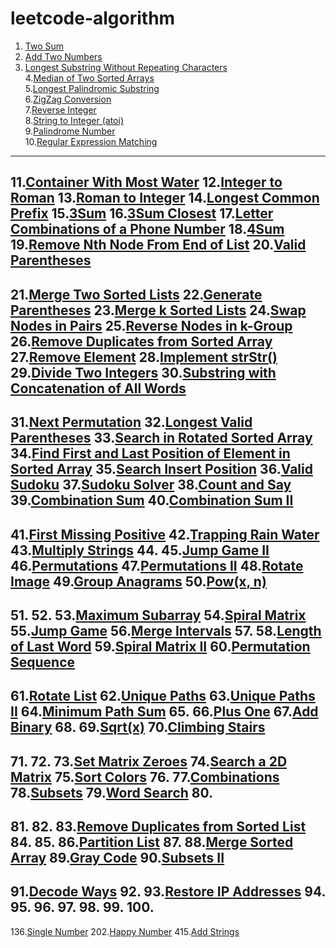 [comment]:超链接的加入方式：[tag](url)
[comment]:分割线的加入方式：----

# leetcode-algorithm
1. [Two Sum](https://github.com/assassint2017/leetcode-algorithm/tree/master/Two%20Sum)
2. [Add Two Numbers](https://github.com/assassint2017/leetcode-algorithm/tree/master/Add%20Two%20Numbers)
3. [Longest Substring Without Repeating Characters](https://github.com/assassint2017/leetcode-algorithm/tree/master/Longest%20Substring%20Without%20Repeating%20Characters)  
4.[Median of Two Sorted Arrays](https://github.com/assassint2017/leetcode-algorithm/tree/master/)  
5.[Longest Palindromic Substring](https://github.com/assassint2017/leetcode-algorithm/tree/master/)  
6.[ZigZag Conversion](https://github.com/assassint2017/leetcode-algorithm/tree/master/)  
7.[Reverse Integer](https://github.com/assassint2017/leetcode-algorithm/tree/master/)  
8.[String to Integer (atoi)](https://github.com/assassint2017/leetcode-algorithm/tree/master/)  
9.[Palindrome Number](https://github.com/assassint2017/leetcode-algorithm/tree/master/)  
10.[Regular Expression Matching](https://github.com/assassint2017/leetcode-algorithm/tree/master/)  
----
11.[Container With Most Water](https://github.com/assassint2017/leetcode-algorithm/tree/master/)
12.[Integer to Roman](https://github.com/assassint2017/leetcode-algorithm/tree/master/)
13.[Roman to Integer](https://github.com/assassint2017/leetcode-algorithm/tree/master/)
14.[Longest Common Prefix](https://github.com/assassint2017/leetcode-algorithm/tree/master/)
15.[3Sum](https://github.com/assassint2017/leetcode-algorithm/tree/master/)
16.[3Sum Closest](https://github.com/assassint2017/leetcode-algorithm/tree/master/)
17.[Letter Combinations of a Phone Number](https://github.com/assassint2017/leetcode-algorithm/tree/master/)
18.[4Sum](https://github.com/assassint2017/leetcode-algorithm/tree/master/)
19.[Remove Nth Node From End of List](https://github.com/assassint2017/leetcode-algorithm/tree/master/)
20.[Valid Parentheses](https://github.com/assassint2017/leetcode-algorithm/tree/master/)
----
21.[Merge Two Sorted Lists](https://github.com/assassint2017/leetcode-algorithm/tree/master/)
22.[Generate Parentheses](https://github.com/assassint2017/leetcode-algorithm/tree/master/)
23.[Merge k Sorted Lists](https://github.com/assassint2017/leetcode-algorithm/tree/master/)
24.[Swap Nodes in Pairs](https://github.com/assassint2017/leetcode-algorithm/tree/master/)
25.[Reverse Nodes in k-Group](https://github.com/assassint2017/leetcode-algorithm/tree/master/)
26.[Remove Duplicates from Sorted Array](https://github.com/assassint2017/leetcode-algorithm/tree/master/)
27.[Remove Element](https://github.com/assassint2017/leetcode-algorithm/tree/master/)
28.[Implement strStr()](https://github.com/assassint2017/leetcode-algorithm/tree/master/)
29.[Divide Two Integers](https://github.com/assassint2017/leetcode-algorithm/tree/master/)
30.[Substring with Concatenation of All Words](https://github.com/assassint2017/leetcode-algorithm/tree/master/)
----
31.[Next Permutation](https://github.com/assassint2017/leetcode-algorithm/tree/master/)
32.[Longest Valid Parentheses](https://github.com/assassint2017/leetcode-algorithm/tree/master/)
33.[Search in Rotated Sorted Array](https://github.com/assassint2017/leetcode-algorithm/tree/master/)
34.[Find First and Last Position of Element in Sorted Array](https://github.com/assassint2017/leetcode-algorithm/tree/master/)
35.[Search Insert Position](https://github.com/assassint2017/leetcode-algorithm/tree/master/)
36.[Valid Sudoku](https://github.com/assassint2017/leetcode-algorithm/tree/master/)
37.[Sudoku Solver](https://github.com/assassint2017/leetcode-algorithm/tree/master/)
38.[Count and Say](https://github.com/assassint2017/leetcode-algorithm/tree/master/)
39.[Combination Sum](https://github.com/assassint2017/leetcode-algorithm/tree/master/)
40.[Combination Sum II](https://github.com/assassint2017/leetcode-algorithm/tree/master/)
----
41.[First Missing Positive](https://github.com/assassint2017/leetcode-algorithm/tree/master/)
42.[Trapping Rain Water](https://github.com/assassint2017/leetcode-algorithm/tree/master/)
43.[Multiply Strings](https://github.com/assassint2017/leetcode-algorithm/tree/master/)
44.[](https://github.com/assassint2017/leetcode-algorithm/tree/master/)
45.[Jump Game II](https://github.com/assassint2017/leetcode-algorithm/tree/master/)
46.[Permutations](https://github.com/assassint2017/leetcode-algorithm/tree/master/)
47.[Permutations II](https://github.com/assassint2017/leetcode-algorithm/tree/master/)
48.[Rotate Image](https://github.com/assassint2017/leetcode-algorithm/tree/master/)
49.[Group Anagrams](https://github.com/assassint2017/leetcode-algorithm/tree/master/)
50.[Pow(x, n)](https://github.com/assassint2017/leetcode-algorithm/tree/master/)
----
51.[](https://github.com/assassint2017/leetcode-algorithm/tree/master/)
52.[](https://github.com/assassint2017/leetcode-algorithm/tree/master/)
53.[Maximum Subarray](https://github.com/assassint2017/leetcode-algorithm/tree/master/)
54.[Spiral Matrix](https://github.com/assassint2017/leetcode-algorithm/tree/master/)
55.[Jump Game](https://github.com/assassint2017/leetcode-algorithm/tree/master/)
56.[Merge Intervals](https://github.com/assassint2017/leetcode-algorithm/tree/master/)
57.[](https://github.com/assassint2017/leetcode-algorithm/tree/master/)
58.[Length of Last Word](https://github.com/assassint2017/leetcode-algorithm/tree/master/)
59.[Spiral Matrix II](https://github.com/assassint2017/leetcode-algorithm/tree/master/)
60.[Permutation Sequence](https://github.com/assassint2017/leetcode-algorithm/tree/master/)
----
61.[Rotate List](https://github.com/assassint2017/leetcode-algorithm/tree/master/)
62.[Unique Paths](https://github.com/assassint2017/leetcode-algorithm/tree/master/)
63.[Unique Paths II](https://github.com/assassint2017/leetcode-algorithm/tree/master/)
64.[Minimum Path Sum](https://github.com/assassint2017/leetcode-algorithm/tree/master/)
65.[](https://github.com/assassint2017/leetcode-algorithm/tree/master/)
66.[Plus One](https://github.com/assassint2017/leetcode-algorithm/tree/master/)
67.[Add Binary](https://github.com/assassint2017/leetcode-algorithm/tree/master/)
68.[](https://github.com/assassint2017/leetcode-algorithm/tree/master/)
69.[Sqrt(x)](https://github.com/assassint2017/leetcode-algorithm/tree/master/)
70.[Climbing Stairs](https://github.com/assassint2017/leetcode-algorithm/tree/master/)
----
71.[](https://github.com/assassint2017/leetcode-algorithm/tree/master/)
72.[](https://github.com/assassint2017/leetcode-algorithm/tree/master/)
73.[Set Matrix Zeroes](https://github.com/assassint2017/leetcode-algorithm/tree/master/)
74.[Search a 2D Matrix](https://github.com/assassint2017/leetcode-algorithm/tree/master/)
75.[Sort Colors](https://github.com/assassint2017/leetcode-algorithm/tree/master/)
76.[](https://github.com/assassint2017/leetcode-algorithm/tree/master/)
77.[Combinations](https://github.com/assassint2017/leetcode-algorithm/tree/master/)
78.[Subsets](https://github.com/assassint2017/leetcode-algorithm/tree/master/)
79.[Word Search](https://github.com/assassint2017/leetcode-algorithm/tree/master/)
80.[](https://github.com/assassint2017/leetcode-algorithm/tree/master/)
----
81.[](https://github.com/assassint2017/leetcode-algorithm/tree/master/)
82.[](https://github.com/assassint2017/leetcode-algorithm/tree/master/)
83.[Remove Duplicates from Sorted List](https://github.com/assassint2017/leetcode-algorithm/tree/master/)
84.[](https://github.com/assassint2017/leetcode-algorithm/tree/master/)
85.[](https://github.com/assassint2017/leetcode-algorithm/tree/master/)
86.[Partition List](https://github.com/assassint2017/leetcode-algorithm/tree/master/)
87.[](https://github.com/assassint2017/leetcode-algorithm/tree/master/)
88.[Merge Sorted Array](https://github.com/assassint2017/leetcode-algorithm/tree/master/)
89.[Gray Code](https://github.com/assassint2017/leetcode-algorithm/tree/master/)
90.[Subsets II](https://github.com/assassint2017/leetcode-algorithm/tree/master/)
----
91.[Decode Ways](https://github.com/assassint2017/leetcode-algorithm/tree/master/)
92.[](https://github.com/assassint2017/leetcode-algorithm/tree/master/)
93.[Restore IP Addresses](https://github.com/assassint2017/leetcode-algorithm/tree/master/)
94.[](https://github.com/assassint2017/leetcode-algorithm/tree/master/)
95.[](https://github.com/assassint2017/leetcode-algorithm/tree/master/)
96.[](https://github.com/assassint2017/leetcode-algorithm/tree/master/)
97.[](https://github.com/assassint2017/leetcode-algorithm/tree/master/)
98.[](https://github.com/assassint2017/leetcode-algorithm/tree/master/)
99.[](https://github.com/assassint2017/leetcode-algorithm/tree/master/)
100.[](https://github.com/assassint2017/leetcode-algorithm/tree/master/)
----
136.[Single Number](https://github.com/assassint2017/leetcode-algorithm/tree/master/)
202.[Happy Number](https://github.com/assassint2017/leetcode-algorithm/tree/master/)
415.[Add Strings](https://github.com/assassint2017/leetcode-algorithm/tree/master/)
